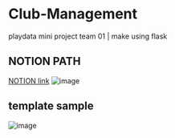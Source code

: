 # Club-Management
playdata mini project team 01 | make using flask

## NOTION PATH
[NOTION link](https://roasted-reptile-0ab.notion.site/902592f12bbe4d509404fa7395f7c3fa)
![image](https://user-images.githubusercontent.com/77220824/190569482-8b334d1a-2f8d-4fbd-9399-e02ae8707fc4.png)

## template sample
![image](https://user-images.githubusercontent.com/77220824/190566702-79d09200-0dda-4e3d-9d0d-39a5810d0dfb.png)
